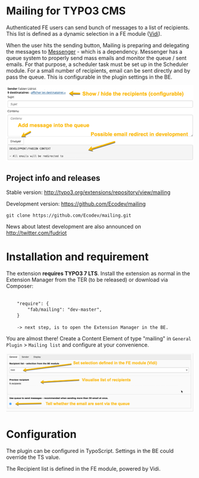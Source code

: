 Mailing for TYPO3 CMS
=====================

Authenticated FE users can send bunch of messages to a list of recipients. This list is defined as a dynamic selection in a FE module ([Vidi](https://github.com/fabarea/vidi)).

When the user hits the sending button, Mailing is preparing and delegating
the messages to [Messenger](https://github.com/fabarea/messenger) - which is a dependency. Messenger has a queue system to properly send mass emails and monitor the queue / sent emails. For that purpose, a scheduler task must be set up in the Scheduler module.
For a small number of recipients, email can be sent directly and by pass the queue.
This is configurable in the plugin settings in the BE.

![](https://raw.githubusercontent.com/Ecodev/mailing/master/Documentation/Frontend-01.png)

Project info and releases
-------------------------

Stable version:
http://typo3.org/extensions/repository/view/mailing

Development version:
https://github.com/Ecodev/mailing

	git clone https://github.com/Ecodev/mailing.git

News about latest development are also announced on http://twitter.com/fudriot

Installation and requirement
============================

The extension **requires TYPO3 7 LTS**. Install the extension as normal in the Extension Manager from the TER (to be released) or download via Composer:

```

	"require": {
	    "fab/mailing": "dev-master",
	}

	-> next step, is to open the Extension Manager in the BE.
```

You are almost there! Create a Content Element of type "mailing" in `General Plugin` > `Mailing list` and configure at your convenience.

![](https://raw.githubusercontent.com/Ecodev/mailing/master/Documentation/Backend-01.png)

Configuration
=============

The plugin can be configured in TypoScript. Settings in the BE could override the TS value.

The Recipient list is defined in the FE module, powered by Vidi.